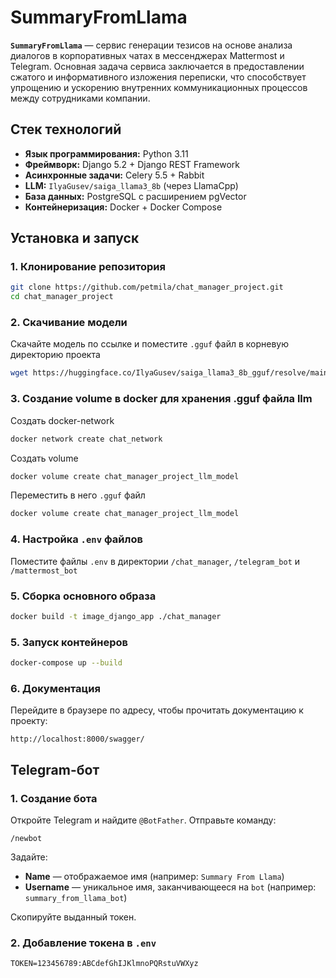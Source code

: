 # SummaryFromLlama

**`SummaryFromLlama`** — сервис генерации тезисов на основе анализа диалогов в корпоративных чатах в мессенджерах Mattermost и Telegram. Основная задача сервиса заключается в предоставлении сжатого и информативного изложения переписки, что способствует упрощению и ускорению внутренних коммуникационных процессов между сотрудниками компании.

## Стек технологий

* **Язык программирования:** Python 3.11
* **Фреймворк:** Django 5.2 + Django REST Framework
* **Асинхронные задачи:** Celery 5.5 + Rabbit
* **LLM:** `IlyaGusev/saiga_llama3_8b` (через LlamaCpp)
* **База данных:** PostgreSQL c расширением pgVector
* **Контейнеризация:** Docker + Docker Compose

## Установка и запуск

### 1. Клонирование репозитория

```bash
git clone https://github.com/petmila/chat_manager_project.git
cd chat_manager_project
```

### 2. Скачивание модели

Скачайте модель по ссылке и поместите `.gguf` файл в корневую директорию проекта

```bash
wget https://huggingface.co/IlyaGusev/saiga_llama3_8b_gguf/resolve/main/model-q4_K.gguf
```

### 3. Создание volume в docker для хранения .gguf файла llm

Создать docker-network
 
```bash
docker network create chat_network
```

Создать volume

```bash
docker volume create chat_manager_project_llm_model
```

Переместить в него `.gguf` файл

```bash
docker volume create chat_manager_project_llm_model
```

### 4. Настройка `.env` файлов

Поместите файлы `.env` в директории `/chat_manager`, `/telegram_bot` и `/mattermost_bot`

### 5. Сборка основного образа

```bash
docker build -t image_django_app ./chat_manager
```

### 5. Запуск контейнеров

```bash
docker-compose up --build
```

### 6. Документация

Перейдите в браузере по адресу, чтобы прочитать документацию к проекту:

```
http://localhost:8000/swagger/
```

## Telegram-бот

### 1. Создание бота

Откройте Telegram и найдите `@BotFather`. Отправьте команду:

```
/newbot
```

Задайте:

* **Name** — отображаемое имя (например: `Summary From Llama`)
* **Username** — уникальное имя, заканчивающееся на `bot` (например: `summary_from_llama_bot`)

Скопируйте выданный токен.

### 2. Добавление токена в `.env`

```
TOKEN=123456789:ABCdefGhIJKlmnoPQRstuVWXyz
```
